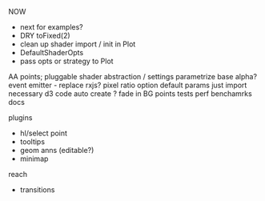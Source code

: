
NOW
- next for examples?
- DRY toFixed(2)
- clean up shader import / init in Plot
- DefaultShaderOpts
- pass opts or strategy to Plot

AA points; pluggable shader abstraction / settings
parametrize base alpha?
event emitter - replace rxjs?
pixel ratio option
default params
just import necessary d3 code
auto create <canvas>?
fade in BG points
tests
perf benchamrks
docs

plugins
- hl/select point
- tooltips
- geom anns (editable?)
- minimap

reach
- transitions